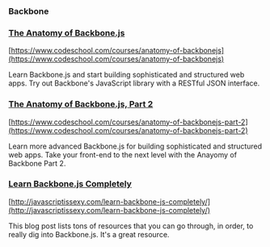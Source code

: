 ### Backbone

### [The Anatomy of Backbone.js](https://www.codeschool.com/courses/anatomy-of-backbonejs)

[https://www.codeschool.com/courses/anatomy-of-backbonejs](https://www.codeschool.com/courses/anatomy-of-backbonejs)

Learn Backbone.js and start building sophisticated and structured web apps. Try out Backbone's JavaScript library with a RESTful JSON interface.

### [The Anatomy of Backbone.js, Part 2](https://www.codeschool.com/courses/anatomy-of-backbonejs-part-2)

[https://www.codeschool.com/courses/anatomy-of-backbonejs-part-2](https://www.codeschool.com/courses/anatomy-of-backbonejs-part-2)

Learn more advanced Backbone.js for building sophisticated and structured web apps. Take your front-end to the next level with the Anayomy of Backbone Part 2.

### [Learn Backbone.js Completely](http://javascriptissexy.com/learn-backbone-js-completely/)

[http://javascriptissexy.com/learn-backbone-js-completely/](http://javascriptissexy.com/learn-backbone-js-completely/)

This blog post lists tons of resources that you can go through, in order, to really dig into Backbone.js. It's a great resource.